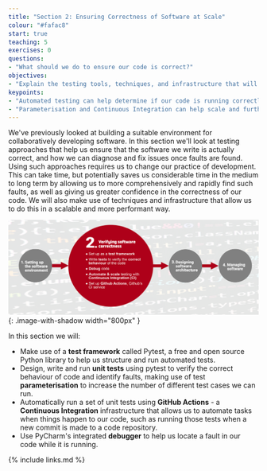 ```yaml
---
title: "Section 2: Ensuring Correctness of Software at Scale"
colour: "#fafac8"
start: true
teaching: 5
exercises: 0
questions:
- "What should we do to ensure our code is correct?"
objectives:
- "Explain the testing tools, techniques, and infrastructure that will be used in this section."
keypoints:
- "Automated testing can help determine if our code is running correctly, as well as save us time in the future."
- "Parameterisation and Continuous Integration can help scale and further automate our testing process."
---
```


We've previously looked at building a suitable environment for collaboratively developing software. In this section we'll look at testing approaches that help us ensure that the software we write is actually correct, and how we can diagnose and fix issues once faults are found. Using such approaches requires us to change our practice of development. This can take time, but potentially saves us considerable time in the medium to long term by allowing us to more comprehensively and rapidly find such faults, as well as giving us greater confidence in the correctness of our code. We will also make use of techniques and infrastructure that allow us to do this in a scalable and more performant way.

![Tools for scaled software testing](../fig/section2-overview.png){: .image-with-shadow width="800px" }

In this section we will:

- Make use of a **test framework** called Pytest, a free and open source Python library to help us structure and run automated tests.
- Design, write and run **unit tests** using pytest to verify the correct behaviour of code and identify faults, making use of test **parameterisation** to increase the number of different test cases we can run.
- Automatically run a set of unit tests using **GitHub Actions** - a **Continuous Integration** infrastructure that allows us to automate tasks when things happen to our code, such as running those tests when a new commit is made to a code repository.
- Use PyCharm's integrated **debugger** to help us locate a fault in our code while it is running.

{% include links.md %}
